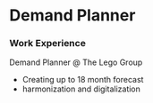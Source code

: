 # Demand Planner

### Work Experience

Demand Planner @ The Lego Group
- Creating up to 18 month forecast
- harmonization and digitalization 
